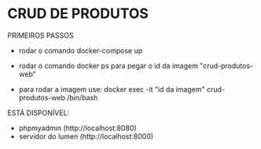 # CRUD DE PRODUTOS

PRIMEIROS PASSOS

- rodar o comando docker-compose up

- rodar o comando docker ps para pegar o id da imagem "crud-produtos-web" 

- para rodar a imagem use: docker exec -it "id da imagem" crud-produtos-web /bin/bash 

ESTÁ DISPONÍVEL:
 - phpmyadmin (http://localhost:8080)
 - servidor do lumen (http://localhost:8000)

